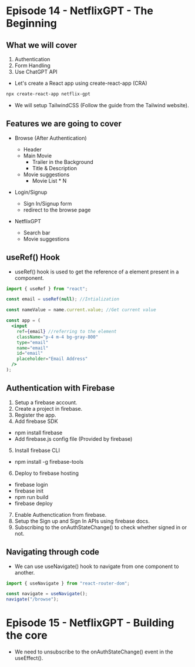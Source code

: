 # Episode 14 - NetflixGPT - The Beginning

## What we will cover

1. Authentication
2. Form Handling
3. Use ChatGPT API

- Let's create a React app using create-react-app (CRA)

```bash
npx create-react-app netflix-gpt
```

- We will setup TailwindCSS (Follow the guide from the Tailwind website).

## Features we are going to cover

- Browse (After Authentication)

  - Header
  - Main Movie
    - Trailer in the Background
    - Title & Description
  - Movie suggestions
    - Movie List \* N

- Login/Signup

  - Sign In/Signup form
  - redirect to the browse page

- NetflixGPT
  - Search bar
  - Movie suggestions

## useRef() Hook

- useRef() hook is used to get the reference of a element present in a component.

```jsx
import { useRef } from "react";

const email = useRef(null); //Intialization

const nameValue = name.current.value; //Get current value

const app = (
  <input
    ref={email} //referring to the element
    className="p-4 m-4 bg-gray-800"
    type="email"
    name="email"
    id="email"
    placeholder="Email Address"
  />
);
```

## Authentication with Firebase

1. Setup a firebase account.
2. Create a project in firebase.
3. Register the app.
4. Add firebase SDK

- npm install firebase
- Add firebase.js config file (Provided by firebase)

5. Install firebase CLI

- npm install -g firebase-tools

6. Deploy to firebase hosting

- firebase login
- firebase init
- npm run build
- firebase deploy

7. Enable Authenctication from firebase.
8. Setup the Sign up and Sign In APIs using firebase docs.
9. Subscribing to the onAuthStateChange() to check whether signed in or not.

## Navigating through code

- We can use useNavigate() hook to navigate from one component to another.

```javascript
import { useNavigate } from "react-router-dom";

const navigate = useNavigate();
navigate("/browse");
```

# Episode 15 - NetflixGPT - Building the core

- We need to unsubscribe to the onAuthStateChange() event in the useEffect().
